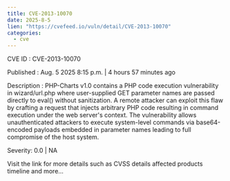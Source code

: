 ```yaml
--- 
title: CVE-2013-10070
date: 2025-8-5
lien: "https://cvefeed.io/vuln/detail/CVE-2013-10070"
categories:
  - cve
---
```


CVE ID : CVE-2013-10070

Published :  Aug. 5
2025
8:15 p.m. | 4 hours
57 minutes ago

Description : PHP-Charts v1.0 contains a PHP code execution vulnerability in wizard/url.php
where user-supplied GET parameter names are passed directly to eval() without sanitization. A remote attacker can exploit this flaw by crafting a request that injects arbitrary PHP code
resulting in command execution under the web server's context. The vulnerability allows unauthenticated attackers to execute system-level commands via base64-encoded payloads embedded in parameter names
leading to full compromise of the host system.

Severity: 0.0 | NA

Visit the link for more details
such as CVSS details
affected products
timeline
and more...

